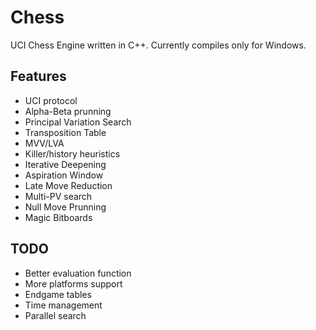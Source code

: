 # Chess
UCI Chess Engine written in C++. Currently compiles only for Windows.

## Features

  * UCI protocol
  * Alpha-Beta prunning
  * Principal Variation Search
  * Transposition Table
  * MVV/LVA
  * Killer/history heuristics
  * Iterative Deepening
  * Aspiration Window
  * Late Move Reduction
  * Multi-PV search
  * Null Move Prunning
  * Magic Bitboards
  
## TODO

  * Better evaluation function
  * More platforms support
  * Endgame tables
  * Time management
  * Parallel search

